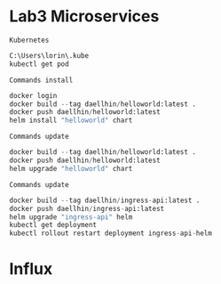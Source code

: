 # Lab3 Microservices
`Kubernetes`
```python
C:\Users\lorin\.kube
kubectl get pod
```

`Commands install`
```python
docker login
docker build --tag daellhin/helloworld:latest .
docker push daellhin/helloworld:latest
helm install "helloworld" chart
```

`Commands update`
```python
docker build --tag daellhin/helloworld:latest .
docker push daellhin/helloworld:latest
helm upgrade "helloworld" chart
```

`Commands update`
```python
docker build --tag daellhin/ingress-api:latest .
docker push daellhin/ingress-api:latest
helm upgrade "ingress-api" helm
kubectl get deployment
kubectl rollout restart deployment ingress-api-helm
```

# Influx
